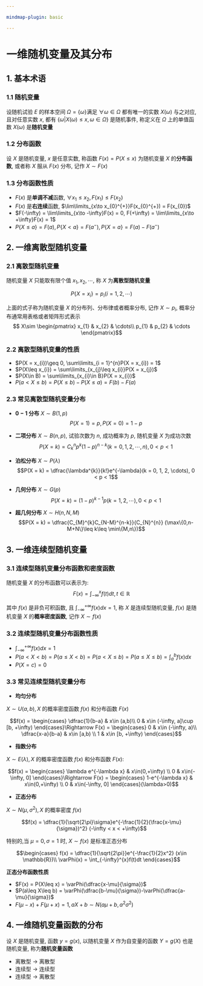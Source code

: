 ```yaml
---

mindmap-plugin: basic

---
```

# 一维随机变量及其分布

## 1. 基本术语

### 1.1 随机变量
设随机试验 $E$ 的样本空间 $\Omega=\{\omega\}$满足 $\forall \omega \in\Omega$ 都有唯一的实数 $X(\omega)$ 与之对应, 且对任意实数 $x$, 都有 $\{\omega|X(\omega)\leq x,\omega\in\Omega\}$ 是随机事件, 称定义在 $\Omega$ 上的单值函数 $X(\omega)$ 是**随机变量**

### 1.2 分布函数

设 $X$ 是随机变量, $x$ 是任意实数, 称函数 $F(x) = P(X\leq x)$ 为随机变量 $X$ 的**分布函数**, 或者称 $X$ 服从 $F(x)$ 分布, 记作 $X\sim F(x)$

### 1.3 分布函数性质
- $F(x)$ 是**单调不减**函数, $\forall x_{1}\leq x_{2}, F(x_{1})\leq F(x_{2})$
- $F(x)$ 是**右连续**函数, $\lim\limits_{x\to x_{0}^{+}}F(x_{0}^{+}) = F(x_{0})$
- $F(-\infty) = \lim\limits_{x\to -\infty}F(x) = 0, F(+\infty) = \lim\limits_{x\to +\infty}F(x) = 1$
- $P\{X\leq a\} = F(a), P\{X < a\} = F(a^{-}), P\{X = a\} = F(a) - F(a^{-})$


## 2. 一维离散型随机变量

### 2.1 离散型随机变量
随机变量 $X$ 只能取有限个值 $x_{1},x_{2},\cdots$, 称 $X$ 为**离散型随机变量** 

$$P\{X = x_{i}\} = p_{i} (i = 1, 2, \cdots)$$
	
上面的式子称为随机变量 $X$ 的分布列、分布律或者概率分布, 记作 $X\sim p_{i}$, 概率分布通常用表格或者矩阵形式表示
$$ X\sim
\begin{pmatrix}
x_{1} & x_{2} & \cdots\\
p_{1} & p_{2} & \cdots
\end{pmatrix}$$

### 2.2 离散型随机变量的性质
- $P(X = x_{i})\geq 0, \sum\limits_{i = 1}^{n}P(X = x_{i}) = 1$
- $P(X\leq x_{i}) = \sum\limits_{x_{j}\leq x_{i}}P(X = x_{j})$
- $P(X\in B) = \sum\limits_{x_{i}\in B}P(X = x_{i})$
- $P(a<X\leq b) = P(X\leq b) - P(X\leq a) = F(b) - F(a)$


### 2.3 常见离散型随机变量分布
- **$0-1$ 分布**
$X\sim B(1,p)$
$$P(X = 1) = p,P(X = 0) = 1-p$$
	
- **二项分布**
$X\sim B(n,p)$, 试验次数为 $n$, 成功概率为 $p$, 随机变量 $X$ 为成功次数
$$P(X=k) = C_{k}^{n}p^k(1-p)^{n-k}(k = 0, 1, 2, \cdots, n), 0 < p < 1$$
	
- **泊松分布**
$X\sim P(\lambda)$
$$P(X = k) = \dfrac{\lambda^{k}}{k!}e^{-\lambda}(k = 0, 1, 2, \cdots), 0 < p < 1$$

- **几何分布**
$X\sim G(p)$
$$P(X = k) = (1-p)^{k-1}p(k = 1, 2, \cdots), 0 < p < 1$$
	
- **超几何分布**
$X\sim H(n,N,M)$
$$P(X = k) = \dfrac{C_{M}^{k}C_{N-M}^{n-k}}{C_{N}^{n}} (\max\{0,n-M+N\}\leq k\leq \min\{M,n\})$$

## 3. 一维连续型随机变量

### 3.1 连续型随机变量分布函数和密度函数	
随机变量 $X$ 的分布函数可以表示为: 
$$F(x) = \int_{-\infty}^{x}f(t)dt, t\in\mathbb{R}$$
	
其中 $f(x)$ 是非负可积函数, 且 $\int_{-\infty}^{+\infty}f(x)dx = 1$, 称 $X$ 是连续型随机变量, $f(x)$ 是随机变量 $X$ 的**概率密度函数**, 记作 $X\sim f(x)$
	
### 3.2 连续型随机变量分布函数性质
- $\int_{-\infty}^{+\infty}f(x)dx = 1$
- $P(a<X<b) = P(a\leq X < b)= P(a < X \leq b) = P(a\leq X\leq b) = \int_{a}^{b}f(x)dx$
- $P(X = c) = 0$

### 3.3 常见连续型随机变量分布

- **均匀分布**

$X\sim U(a,b), X$ 的概率密度函数 $f(x)$ 和分布函数 $F(x)$ 

$$f(x) = 
\begin{cases}
    \dfrac{1}{b-a} & x\in (a,b)\\
    0 & x\in (-\infty, a]\cup [b, +\infty)
\end{cases}\Rightarrow 
F(x) = 
\begin{cases}
    0 &  x\in (-\infty, a)\\
    \dfrac{x-a}{b-a} &  x\in [a,b) \\
    1 & x\in [b, +\infty)
\end{cases}$$
	
	
- **指数分布**

$X\sim E(\lambda), X$ 的概率密度函数 $f(x)$ 和分布函数 $F(x)$: 

$$f(x) = 
\begin{cases}
    \lambda e^{-\lambda x} & x\in(0,+\infty) \\
    0 & x\in(-\infty, 0]
\end{cases}\Rightarrow 
F(x) = 
\begin{cases}
    1-e^{-\lambda x} & x\in(0,+\infty) \\
    0 & x\in(-\infty, 0]
\end{cases}(\lambda>0)$$


- **正态分布**

$X\sim N(\mu,\sigma^2),X$ 的概率密度 $f(x)$ 

$$f(x) = \dfrac{1}{\sqrt{2\pi}\sigma}e^{-\frac{1}{2}(\frac{x-\mu}{\sigma})^2} (-\infty < x < +\infty)$$

特别的,当 $\mu = 0,\sigma = 1$ 时, $X\sim f(x)$ 是标准正态分布 

$$\begin{cases}
    f(x) = \dfrac{1}{\sqrt{2\pi}}e^{-\frac{1}{2}x^2} (x\in \mathbb{R})\\
    \varPhi(x) = \int_{-\infty}^{x}f(t)dt
\end{cases}$$

**正态分布函数性质**
- $F(x) = P(X\leq x) = \varPhi(\dfrac{x-\mu}{\sigma})$
- $P(a\leq X\leq b) = \varPhi(\dfrac{b-\mu}{\sigma})-\varPhi(\dfrac{a-\mu}{\sigma})$
- $F(\mu-x) + F(\mu+x) = 1, aX + b\sim N(a\mu+b,a^{2}\sigma^{2})$


## 4. 一维随机变量函数的分布
设 $X$ 是随机变量, 函数 $y = g(x)$, 以随机变量 $X$ 作为自变量的函数 $Y = g(X)$ 也是随机变量, 称为**随机变量函数**

- 离散型 $\to$ 离散型
- 连续型 $\to$ 连续型
- 连续型 $\to$ 离散型
